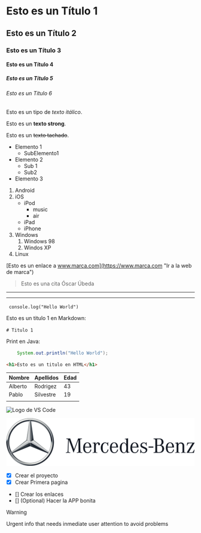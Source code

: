 <!-- 1. ENCABEZADOS -->
# Esto es un Título 1
## Esto es un Título 2
### Esto es un Título 3
#### Esto es un Título 4
##### Esto es un Título 5
###### Esto es un Título 6
<!-- 2. TIPOS DE TEXTOS -->
Esto es un tipo de *texto itálico*.

Esto es un **texto strong**.

Esto es un ~~texto tachado~~.

<!-- 3. Listas de Elementos-->
- Elemento 1
    - SubElemento1
- Elemento 2
    - Sub 1
    - Sub2
- Elemento 3
<!-- 4. Listas de Elementos Ordenadas -->
1. Android
2. iOS
    * iPod
        - music
        - air
    * iPad
    * iPhone
3. Windows
    1. Windows 98
    2. Windos XP
4. Linux
<!-- Enlaces en MarkDown -->
[Esto es un enlace a www.marca.com](https://www.marca.com "Ir a la web de marca")

<!-- 6. Citas -->
> Esto es una cita Óscar Úbeda

<!-- 7. linea Horizontal -->
---

___

<!-- 8. TExtos Predictivos -->
` console.log("Hello World")`

Esto es un titulo 1 en Markdown:

`# Titulo 1`

<!-- 9. Bloques de Codigo -->
Print en Java: 
```java
    System.out.println("Hello World");
```
```html
<h1>Esto es un titulo en HTML</h1>
```
<!-- 10. Tablas -->
| Nombre | Apellidos| Edad |
|--------|----------|------|
|Alberto | Rodrigez | 43   |
|Pablo   | Silvestre| 19   | 
||

<!-- 11. Imagen-->
![ Logo de VS Code](https://logowik.com/content/uploads/images/visual-studio-code7642.jpg "ESto es el logo de VS Code")

![Logo de Mercedes](./imagenes/logo_mercedes.png "Logo de Mercedes")

<!-- Lista de Tareas -->
- [x] Crear el proyecto
- [x] Crear Primera pagina
- [] Crear los enlaces
- [] \(Optional) Hacer la APP bonita

>[!WARNING]
> Urgent info that needs inmediate user attention to avoid problems